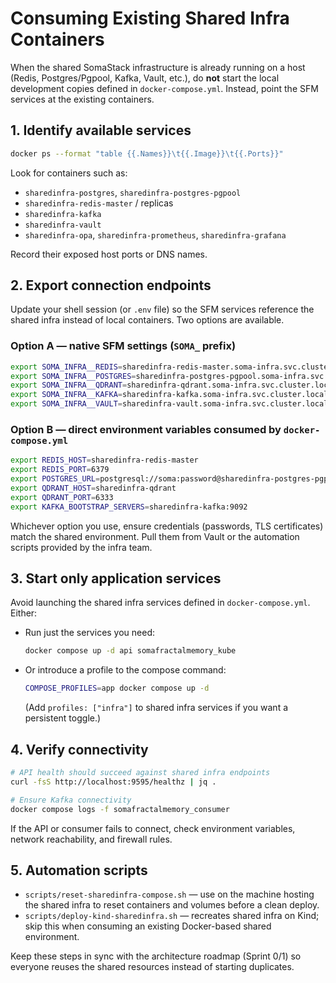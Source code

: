 # Consuming Existing Shared Infra Containers

When the shared SomaStack infrastructure is already running on a host (Redis, Postgres/Pgpool, Kafka, Vault, etc.), do **not** start the local development copies defined in `docker-compose.yml`. Instead, point the SFM services at the existing containers.

## 1. Identify available services

```bash
docker ps --format "table {{.Names}}\t{{.Image}}\t{{.Ports}}"
```

Look for containers such as:

- `sharedinfra-postgres`, `sharedinfra-postgres-pgpool`
- `sharedinfra-redis-master` / replicas
- `sharedinfra-kafka`
- `sharedinfra-vault`
- `sharedinfra-opa`, `sharedinfra-prometheus`, `sharedinfra-grafana`

Record their exposed host ports or DNS names.

## 2. Export connection endpoints

Update your shell session (or `.env` file) so the SFM services reference the shared infra instead of local containers. Two options are available.

### Option A — native SFM settings (`SOMA_` prefix)

```bash
export SOMA_INFRA__REDIS=sharedinfra-redis-master.soma-infra.svc.cluster.local
export SOMA_INFRA__POSTGRES=sharedinfra-postgres-pgpool.soma-infra.svc.cluster.local
export SOMA_INFRA__QDRANT=sharedinfra-qdrant.soma-infra.svc.cluster.local
export SOMA_INFRA__KAFKA=sharedinfra-kafka.soma-infra.svc.cluster.local:9092
export SOMA_INFRA__VAULT=sharedinfra-vault.soma-infra.svc.cluster.local:8200
```

### Option B — direct environment variables consumed by `docker-compose.yml`

```bash
export REDIS_HOST=sharedinfra-redis-master
export REDIS_PORT=6379
export POSTGRES_URL=postgresql://soma:password@sharedinfra-postgres-pgpool:5432/somamemory
export QDRANT_HOST=sharedinfra-qdrant
export QDRANT_PORT=6333
export KAFKA_BOOTSTRAP_SERVERS=sharedinfra-kafka:9092
```

Whichever option you use, ensure credentials (passwords, TLS certificates) match the shared environment. Pull them from Vault or the automation scripts provided by the infra team.

## 3. Start only application services

Avoid launching the shared infra services defined in `docker-compose.yml`. Either:

- Run just the services you need:

  ```bash
  docker compose up -d api somafractalmemory_kube
  ```

- Or introduce a profile to the compose command:

  ```bash
  COMPOSE_PROFILES=app docker compose up -d
  ```

  (Add `profiles: ["infra"]` to shared infra services if you want a persistent toggle.)

## 4. Verify connectivity

```bash
# API health should succeed against shared infra endpoints
curl -fsS http://localhost:9595/healthz | jq .

# Ensure Kafka connectivity
docker compose logs -f somafractalmemory_consumer
```

If the API or consumer fails to connect, check environment variables, network reachability, and firewall rules.

## 5. Automation scripts

- `scripts/reset-sharedinfra-compose.sh` — use on the machine hosting the shared infra to reset containers and volumes before a clean deploy.
- `scripts/deploy-kind-sharedinfra.sh` — recreates shared infra on Kind; skip this when consuming an existing Docker-based shared environment.

Keep these steps in sync with the architecture roadmap (Sprint 0/1) so everyone reuses the shared resources instead of starting duplicates.
